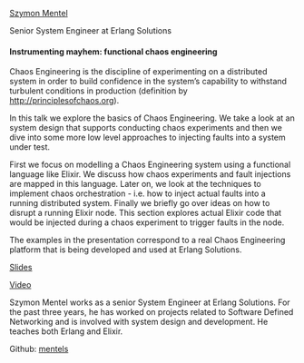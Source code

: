 [Szymon Mentel](http://s3.amazonaws.com/esl-conf-stg/media/files/000/000/487/thumbnail/Szymon_Mentel.jpg?1473240791)

Senior System Engineer at Erlang Solutions

#### Instrumenting mayhem: functional chaos engineering

Chaos Engineering is the discipline of experimenting on a distributed system in order to build confidence in the system’s capability to withstand turbulent conditions in production (definition by http://principlesofchaos.org).

In this talk we explore the basics of Chaos Engineering. We take a look at an system design that supports conducting chaos experiments and then we dive into some more low level approaches to injecting faults into a system under test.

First we focus on modelling a Chaos Engineering system using a functional language like Elixir. We discuss how chaos experiments and fault injections are mapped in this language. Later on, we look at the techniques to implement chaos orchestration - i.e. how to inject actual faults into a running distributed system. Finally we briefly go over ideas on how to disrupt a running Elixir node. This section explores actual Elixir code that would be injected during a chaos experiment to trigger faults in the node.

The examples in the presentation correspond to a real Chaos Engineering platform that is being developed and used at Erlang Solutions.

[Slides](http://s3.amazonaws.com/esl-conf-stg/media/files/000/000/881/original/Szymon_Mentel_-_Instrumenting_Mayhem_Sharable.pdf?1524058657)

[Video](https://youtu.be/ALL7n7FaOf4)

Szymon Mentel works as a senior System Engineer at Erlang Solutions. For the past three years, he has worked on projects related to Software Defined Networking and is involved with system design and development. He teaches both Erlang and Elixir.

Github: [mentels](https://github.com/mentels)

